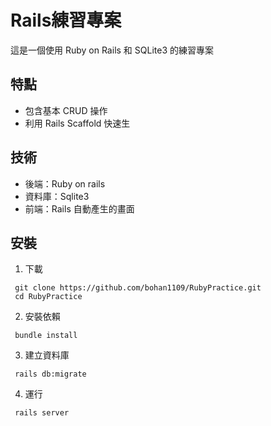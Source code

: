 # Rails練習專案

這是一個使用 Ruby on Rails 和 SQLite3 的練習專案

## 特點
- 包含基本 CRUD 操作
- 利用 Rails Scaffold 快速生

## 技術
- 後端：Ruby on rails
- 資料庫：Sqlite3
- 前端：Rails 自動產生的畫面

## 安裝
1. 下載
```
 git clone https://github.com/bohan1109/RubyPractice.git
 cd RubyPractice
```
2. 安裝依賴
```
 bundle install
```
3. 建立資料庫
```
 rails db:migrate
```
4. 運行
```
 rails server
```